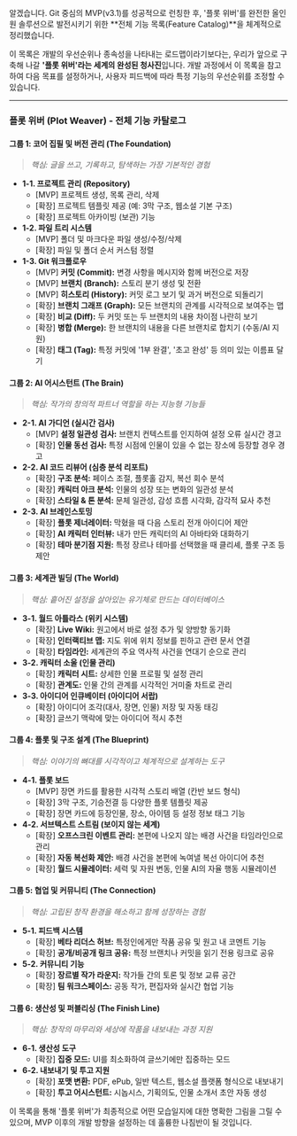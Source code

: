 알겠습니다. Git 중심의 MVP(v3.1)를 성공적으로 런칭한 후, '플롯 위버'를 완전한 올인원 솔루션으로 발전시키기 위한 **전체 기능 목록(Feature Catalog)**을 체계적으로 정리했습니다.

이 목록은 개발의 우선순위나 종속성을 나타내는 로드맵이라기보다는, 우리가 앞으로 구축해 나갈 **'플롯 위버'라는 세계의 완성된 청사진**입니다. 개발 과정에서 이 목록을 참고하여 다음 목표를 설정하거나, 사용자 피드백에 따라 특정 기능의 우선순위를 조정할 수 있습니다.

---

### **플롯 위버 (Plot Weaver) - 전체 기능 카탈로그**

#### **그룹 1: 코어 집필 및 버전 관리 (The Foundation)**
> *핵심: 글을 쓰고, 기록하고, 탐색하는 가장 기본적인 경험*

*   **1-1. 프로젝트 관리 (Repository)**
    *   [MVP] 프로젝트 생성, 목록 관리, 삭제
    *   [확장] 프로젝트 템플릿 제공 (예: 3막 구조, 웹소설 기본 구조)
    *   [확장] 프로젝트 아카이빙 (보관) 기능
*   **1-2. 파일 트리 시스템**
    *   [MVP] 폴더 및 마크다운 파일 생성/수정/삭제
    *   [확장] 파일 및 폴더 순서 커스텀 정렬
*   **1-3. Git 워크플로우**
    *   [MVP] **커밋 (Commit):** 변경 사항을 메시지와 함께 버전으로 저장
    *   [MVP] **브랜치 (Branch):** 스토리 분기 생성 및 전환
    *   [MVP] **히스토리 (History):** 커밋 로그 보기 및 과거 버전으로 되돌리기
    *   [확장] **브랜치 그래프 (Graph):** 모든 브랜치의 관계를 시각적으로 보여주는 맵
    *   [확장] **비교 (Diff):** 두 커밋 또는 두 브랜치의 내용 차이점 나란히 보기
    *   [확장] **병합 (Merge):** 한 브랜치의 내용을 다른 브랜치로 합치기 (수동/AI 지원)
    *   [확장] **태그 (Tag):** 특정 커밋에 '1부 완결', '초고 완성' 등 의미 있는 이름표 달기

#### **그룹 2: AI 어시스턴트 (The Brain)**
> *핵심: 작가의 창의적 파트너 역할을 하는 지능형 기능들*

*   **2-1. AI 가디언 (실시간 검사)**
    *   [MVP] **설정 일관성 검사:** 브랜치 컨텍스트를 인지하여 설정 오류 실시간 경고
    *   [확장] **인물 동선 검사:** 특정 시점에 인물이 있을 수 없는 장소에 등장할 경우 경고
*   **2-2. AI 코드 리뷰어 (심층 분석 리포트)**
    *   [확장] **구조 분석:** 페이스 조절, 플롯홀 감지, 복선 회수 분석
    *   [확장] **캐릭터 아크 분석:** 인물의 성장 또는 변화의 일관성 분석
    *   [확장] **스타일 & 톤 분석:** 문체 일관성, 감성 흐름 시각화, 감각적 묘사 추천
*   **2-3. AI 브레인스토밍**
    *   [확장] **플롯 제너레이터:** 막혔을 때 다음 스토리 전개 아이디어 제안
    *   [확장] **AI 캐릭터 인터뷰:** 내가 만든 캐릭터의 AI 아바타와 대화하기
    *   [확장] **테마 분기점 지원:** 특정 장르나 테마를 선택했을 때 클리셰, 플롯 구조 등 제안

#### **그룹 3: 세계관 빌딩 (The World)**
> *핵심: 흩어진 설정을 살아있는 유기체로 만드는 데이터베이스*

*   **3-1. 월드 아틀라스 (위키 시스템)**
    *   [확장] **Live Wiki:** 원고에서 바로 설정 추가 및 양방향 동기화
    *   [확장] **인터랙티브 맵:** 지도 위에 위치 정보를 핀하고 관련 문서 연결
    *   [확장] **타임라인:** 세계관의 주요 역사적 사건을 연대기 순으로 관리
*   **3-2. 캐릭터 소울 (인물 관리)**
    *   [확장] **캐릭터 시트:** 상세한 인물 프로필 및 설정 관리
    *   [확장] **관계도:** 인물 간의 관계를 시각적인 거미줄 차트로 관리
*   **3-3. 아이디어 인큐베이터 (아이디어 서랍)**
    *   [확장] 아이디어 조각(대사, 장면, 인물) 저장 및 자동 태깅
    *   [확장] 글쓰기 맥락에 맞는 아이디어 적시 추천

#### **그룹 4: 플롯 및 구조 설계 (The Blueprint)**
> *핵심: 이야기의 뼈대를 시각적이고 체계적으로 설계하는 도구*

*   **4-1. 플롯 보드**
    *   [MVP] 장면 카드를 활용한 시각적 스토리 배열 (칸반 보드 형식)
    *   [확장] 3막 구조, 기승전결 등 다양한 플롯 템플릿 제공
    *   [확장] 장면 카드에 등장인물, 장소, 아이템 등 설정 정보 태그 기능
*   **4-2. 서브텍스트 스트림 (보이지 않는 세계)**
    *   [확장] **오프스크린 이벤트 관리:** 본편에 나오지 않는 배경 사건을 타임라인으로 관리
    *   [확장] **자동 복선화 제안:** 배경 사건을 본편에 녹여낼 복선 아이디어 추천
    *   [확장] **월드 시뮬레이터:** 세력 및 자원 변동, 인물 AI의 자율 행동 시뮬레이션

#### **그룹 5: 협업 및 커뮤니티 (The Connection)**
> *핵심: 고립된 창작 환경을 해소하고 함께 성장하는 경험*

*   **5-1. 피드백 시스템**
    *   [확장] **베타 리더스 허브:** 특정인에게만 작품 공유 및 원고 내 코멘트 기능
    *   [확장] **공개/비공개 링크 공유:** 특정 브랜치나 커밋을 읽기 전용 링크로 공유
*   **5-2. 커뮤니티 기능**
    *   [확장] **장르별 작가 라운지:** 작가들 간의 토론 및 정보 교류 공간
    *   [확장] **팀 워크스페이스:** 공동 작가, 편집자와 실시간 협업 기능

#### **그룹 6: 생산성 및 퍼블리싱 (The Finish Line)**
> *핵심: 창작의 마무리와 세상에 작품을 내보내는 과정 지원*

*   **6-1. 생산성 도구**
    *   [확장] **집중 모드:** UI를 최소화하여 글쓰기에만 집중하는 모드
*   **6-2. 내보내기 및 투고 지원**
    *   [확장] **포맷 변환:** PDF, ePub, 일반 텍스트, 웹소설 플랫폼 형식으로 내보내기
    *   [확장] **투고 어시스턴트:** 시놉시스, 기획의도, 인물 소개서 초안 자동 생성

이 목록을 통해 '플롯 위버'가 최종적으로 어떤 모습일지에 대한 명확한 그림을 그릴 수 있으며, MVP 이후의 개발 방향을 설정하는 데 훌륭한 나침반이 될 것입니다.